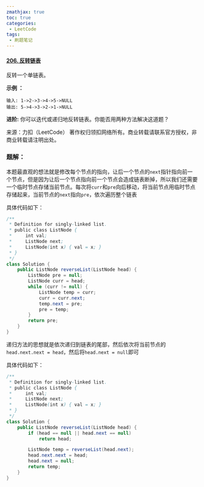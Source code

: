 ```yaml
---
zmathjax: true
toc: true
categories:
 - LeetCode
tags:
 - 刷题笔记
---
```


#### [206. 反转链表](https://leetcode-cn.com/problems/reverse-linked-list/)

反转一个单链表。

<!--more-->

**示例 ：**

```
输入: 1->2->3->4->5->NULL
输出: 5->4->3->2->1->NULL
```

**进阶:**
你可以迭代或递归地反转链表。你能否用两种方法解决这道题？

来源：力扣（LeetCode）
著作权归领扣网络所有。商业转载请联系官方授权，非商业转载请注明出处。

### 题解：

本题最直观的想法就是修改每个节点的指向，让后一个节点的`next`指针指向前一个节点，但是因为让后一个节点指向前一个节点会造成链表断掉，所以我们还需要一个临时节点存储当前节点。每次将`curr`和`pre`向后移动，将当前节点用临时节点存储起来，当前节点的`next`指向`pre`，依次遍历整个链表

具体代码如下：

```java
/**
 * Definition for singly-linked list.
 * public class ListNode {
 *     int val;
 *     ListNode next;
 *     ListNode(int x) { val = x; }
 * }
 */
class Solution {
    public ListNode reverseList(ListNode head) {
        ListNode pre = null;
        ListNode curr = head;
        while (curr != null) {
            ListNode temp = curr;
            curr = curr.next;
            temp.next = pre;
            pre = temp;
        }
        return pre;
    }
}
```

递归方法的思想就是依次递归到链表的尾部，然后依次将当前节点的`head.next.next = head`，然后将`head.next = null`即可

具体代码如下：

```java
/**
 * Definition for singly-linked list.
 * public class ListNode {
 *     int val;
 *     ListNode next;
 *     ListNode(int x) { val = x; }
 * }
 */
class Solution {
    public ListNode reverseList(ListNode head) {
        if (head == null || head.next == null)
            return head;

        ListNode temp = reverseList(head.next);
        head.next.next = head;
        head.next = null;
        return temp;
    }
}
```

